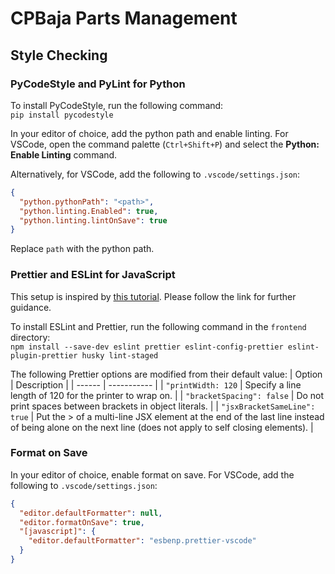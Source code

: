 # CPBaja Parts Management

## Style Checking

### PyCodeStyle and PyLint for Python

To install PyCodeStyle, run the following command:  
`pip install pycodestyle`

In your editor of choice, add the python path and enable linting.
For VSCode, open the command palette (`Ctrl+Shift+P`) and select the **Python: Enable Linting** command.

Alternatively, for VSCode, add the following to `.vscode/settings.json`:

```json
{
  "python.pythonPath": "<path>",
  "python.linting.Enabled": true,
  "python.linting.lintOnSave": true
}
```

Replace `path` with the python path.

### Prettier and ESLint for JavaScript

This setup is inspired by [this tutorial](https://thomaslombart.com/setup-eslint-prettier-react/). Please follow the link for further guidance.

To install ESLint and Prettier, run the following command in the `frontend` directory:  
`npm install --save-dev eslint prettier eslint-config-prettier eslint-plugin-prettier husky lint-staged`

The following Prettier options are modified from their default value:
| Option | Description |
| ------ | ----------- |
| `"printWidth: 120` | Specify a line length of 120 for the printer to wrap on. |
| `"bracketSpacing": false` | Do not print spaces between brackets in object literals. |
| `"jsxBracketSameLine": true` | Put the > of a multi-line JSX element at the end of the last line instead of being alone on the next line (does not apply to self closing elements). |

### Format on Save

In your editor of choice, enable format on save.
For VSCode, add the following to `.vscode/settings.json`:

```json
{
  "editor.defaultFormatter": null,
  "editor.formatOnSave": true,
  "[javascript]": {
    "editor.defaultFormatter": "esbenp.prettier-vscode"
  }
}
```
